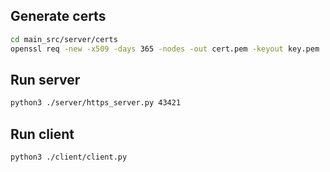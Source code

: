 ## Generate certs
```bash
cd main_src/server/certs
openssl req -new -x509 -days 365 -nodes -out cert.pem -keyout key.pem
```

## Run server
```bash
python3 ./server/https_server.py 43421
```

## Run client
```bash
python3 ./client/client.py
```
